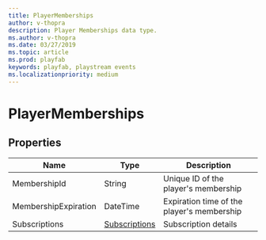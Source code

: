```yaml
---
title: PlayerMemberships
author: v-thopra
description: Player Memberships data type.
ms.author: v-thopra
ms.date: 03/27/2019
ms.topic: article
ms.prod: playfab
keywords: playfab, playstream events
ms.localizationpriority: medium
---
```


# PlayerMemberships

## Properties

|Name|Type|Description|
|----|-----|-----|
|MembershipId|String|Unique ID of the player's membership|
|MembershipExpiration|DateTime|Expiration time of the player's membership|
|Subscriptions|[Subscriptions](subscriptions.md)|Subscription details|
